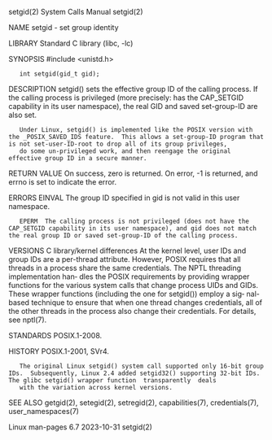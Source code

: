 setgid(2)                                                                                   System Calls Manual                                                                                   setgid(2)

NAME
       setgid - set group identity

LIBRARY
       Standard C library (libc, -lc)

SYNOPSIS
       #include <unistd.h>

       int setgid(gid_t gid);

DESCRIPTION
       setgid()  sets  the  effective  group ID of the calling process.  If the calling process is privileged (more precisely: has the CAP_SETGID capability in its user namespace), the real GID and saved
       set-group-ID are also set.

       Under Linux, setgid() is implemented like the POSIX version with the _POSIX_SAVED_IDS feature.  This allows a set-group-ID program that is not set-user-ID-root to drop all of its group privileges,
       do some un-privileged work, and then reengage the original effective group ID in a secure manner.

RETURN VALUE
       On success, zero is returned.  On error, -1 is returned, and errno is set to indicate the error.

ERRORS
       EINVAL The group ID specified in gid is not valid in this user namespace.

       EPERM  The calling process is not privileged (does not have the CAP_SETGID capability in its user namespace), and gid does not match the real group ID or saved set-group-ID of the calling process.

VERSIONS
   C library/kernel differences
       At the kernel level, user IDs and group IDs are a per-thread attribute.  However, POSIX requires that all threads in a process share the same credentials.  The NPTL threading  implementation  han‐
       dles  the  POSIX requirements by providing wrapper functions for the various system calls that change process UIDs and GIDs.  These wrapper functions (including the one for setgid()) employ a sig‐
       nal-based technique to ensure that when one thread changes credentials, all of the other threads in the process also change their credentials.  For details, see nptl(7).

STANDARDS
       POSIX.1-2008.

HISTORY
       POSIX.1-2001, SVr4.

       The original Linux setgid() system call supported only 16-bit group IDs.  Subsequently, Linux 2.4 added setgid32() supporting 32-bit IDs.  The glibc setgid() wrapper function  transparently  deals
       with the variation across kernel versions.

SEE ALSO
       getgid(2), setegid(2), setregid(2), capabilities(7), credentials(7), user_namespaces(7)

Linux man-pages 6.7                                                                              2023-10-31                                                                                       setgid(2)
